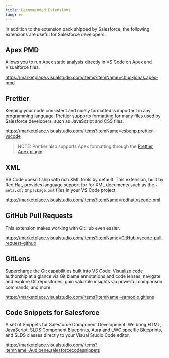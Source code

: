 ```yaml
---
title: Recommended Extensions
lang: en
---
```


In addition to the extension pack shipped by Salesforce, the following extensions are useful for Salesforce developers.

## Apex PMD

Allows you to run Apex static analysis directly in VS Code on Apex and Visualforce files.

<https://marketplace.visualstudio.com/items?itemName=chuckjonas.apex-pmd>

## Prettier

Keeping your code consistent and nicely formatted is important in any programming language. Prettier supports formatting for many files used by Salesforce developers, such as JavaScript and CSS files.

<https://marketplace.visualstudio.com/items?itemName=esbenp.prettier-vscode>

> NOTE: Prettier also supports Apex formatting through the [Prettier Apex plugin](https://github.com/dangmai/prettier-plugin-apex).

## XML

VS Code doesn’t ship with rich XML tools by default. This extension, built by Red Hat, provides language support for for XML documents such as the `-meta.xml` or `package.xml` files in your VS Code project.

<https://marketplace.visualstudio.com/items?itemName=redhat.vscode-xml>

## GitHub Pull Requests

This extension makes working with GitHub even easier.

<https://marketplace.visualstudio.com/items?itemName=GitHub.vscode-pull-request-github>

## GitLens

Supercharge the Git capabilities built into VS Code: Visualize code authorship at a glance via Git blame annotations and code lenses, navigate and explore Git repositories, gain valuable insights via powerful comparison commands, and more.

<https://marketplace.visualstudio.com/items?itemName=eamodio.gitlens>

## Code Snippets for Salesforce

A set of Snippets for Salesforce Component Development. We bring HTML, JavaScript, SLDS Component Blueprints, Aura and LWC specific Blueprints, and SLDS classes directly to your Visual Studio Code editor.

<https://marketplace.visualstudio.com/items?itemName=Audibene.salesforcecodesnippets>

